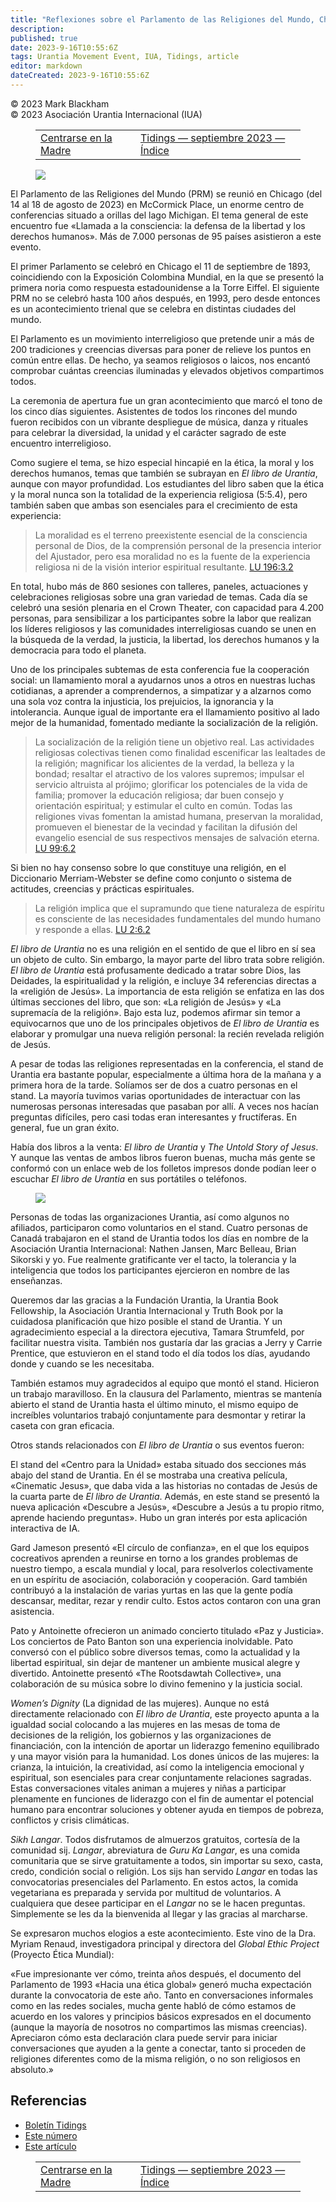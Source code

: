 ```yaml
---
title: "Reflexiones sobre el Parlamento de las Religiones del Mundo, Chicago 2023"
description: 
published: true
date: 2023-9-16T10:55:6Z
tags: Urantia Movement Event, IUA, Tidings, article
editor: markdown
dateCreated: 2023-9-16T10:55:6Z
---
```


<p class="v-card v-sheet theme--light grey lighten-3 px-2">© 2023 Mark Blackham<br>© 2023 Asociación Urantia Internacional (IUA)</p>
<figure class="table chapter-navigator">
  <table>
    <tbody>
      <tr>
        <td>
        <a href="/es/article/James_Woodward/focus_on_the_mother">
          <span class="mdi mdi-arrow-left-drop-circle"></span><span class="pl-2">Centrarse en la Madre</span>
        </a>
        </td>
        <td>
        <a href="/es/index/articles_iua_tidings#tidings-septiembre-2023">
          <span class="mdi mdi-book-open-variant"></span><span class="pl-2">Tidings — septiembre 2023 — Índice</span>
        </a>
        </td>
        <td>
        </td>
      </tr>
    </tbody>
  </table>
</figure>



<figure id="Figure_1" class="image urantiapedia">
<img src="/image/article/IUA_Tidings/Urantia-booth_ed-706x529.jpg">
</figure>

El Parlamento de las Religiones del Mundo (PRM) se reunió en Chicago (del 14 al 18 de agosto de 2023) en McCormick Place, un enorme centro de conferencias situado a orillas del lago Michigan. El tema general de este encuentro fue «Llamada a la consciencia: la defensa de la libertad y los derechos humanos». Más de 7.000 personas de 95 países asistieron a este evento.  

El primer Parlamento se celebró en Chicago el 11 de septiembre de 1893, coincidiendo con la Exposición Colombina Mundial, en la que se presentó la primera noria como respuesta estadounidense a la Torre Eiffel. El siguiente PRM no se celebró hasta 100 años después, en 1993, pero desde entonces es un acontecimiento trienal que se celebra en distintas ciudades del mundo.

El Parlamento es un movimiento interreligioso que pretende unir a más de 200 tradiciones y creencias diversas para poner de relieve los puntos en común entre ellas. De hecho, ya seamos religiosos o laicos, nos encantó comprobar cuántas creencias iluminadas y elevados objetivos compartimos todos.

La ceremonia de apertura fue un gran acontecimiento que marcó el tono de los cinco días siguientes. Asistentes de todos los rincones del mundo fueron recibidos con un vibrante despliegue de música, danza y rituales para celebrar la diversidad, la unidad y el carácter sagrado de este encuentro interreligioso. 

Como sugiere el tema, se hizo especial hincapié en la ética, la moral y los derechos humanos, temas que también se subrayan en _El libro de Urantia_, aunque con mayor profundidad. Los estudiantes del libro saben que la ética y la moral nunca son la totalidad de la experiencia religiosa (5:5.4), pero también saben que ambas son esenciales para el crecimiento de esta experiencia:

> La moralidad es el terreno preexistente esencial de la consciencia personal de Dios, de la comprensión personal de la presencia interior del Ajustador, pero esa moralidad no es la fuente de la experiencia religiosa ni de la visión interior espiritual resultante. <a id="a48_265"></a>[LU 196:3.2](/es/The_Urantia_Book/196#p3_2)

En total, hubo más de 860 sesiones con talleres, paneles, actuaciones y celebraciones religiosas sobre una gran variedad de temas. Cada día se celebró una sesión plenaria en el Crown Theater, con capacidad para 4.200 personas, para sensibilizar a los participantes sobre la labor que realizan los líderes religiosos y las comunidades interreligiosas cuando se unen en la búsqueda de la verdad, la justicia, la libertad, los derechos humanos y la democracia para todo el planeta.

Uno de los principales subtemas de esta conferencia fue la cooperación social: un llamamiento moral a ayudarnos unos a otros en nuestras luchas cotidianas, a aprender a comprendernos, a simpatizar y a alzarnos como una sola voz contra la injusticia, los prejuicios, la ignorancia y la intolerancia. Aunque igual de importante era el llamamiento positivo al lado mejor de la humanidad, fomentado mediante la socialización de la religión.

> La socialización de la religión tiene un objetivo real. Las actividades religiosas colectivas tienen como finalidad escenificar las lealtades de la religión; magnificar los alicientes de la verdad, la belleza y la bondad; resaltar el atractivo de los valores supremos; impulsar el servicio altruista al prójimo; glorificar los potenciales de la vida de familia; promover la educación religiosa; dar buen consejo y orientación espiritual; y estimular el culto en común. Todas las religiones vivas fomentan la amistad humana, preservan la moralidad, promueven el bienestar de la vecindad y facilitan la difusión del evangelio esencial de sus respectivos mensajes de salvación eterna. <a id="a54_684"></a>[LU 99:6.2](/es/The_Urantia_Book/99#p6_2)

Si bien no hay consenso sobre lo que constituye una religión, en el Diccionario Merriam-Webster se define como conjunto o sistema de actitudes, creencias y prácticas espirituales.

> La religión implica que el supramundo que tiene naturaleza de espíritu es consciente de las necesidades fundamentales del mundo humano y responde a ellas. <a id="a58_157"></a>[LU 2:6.2](/es/The_Urantia_Book/2#p6_2)

_El libro de Urantia_ no es una religión en el sentido de que el libro en sí sea un objeto de culto. Sin embargo, la mayor parte del libro trata sobre religión. _El libro de Urantia_ está profusamente dedicado a tratar sobre Dios, las Deidades, la espiritualidad y la religión, e incluye 34 referencias directas a la «religión de Jesús». La importancia de esta religión se enfatiza en las dos últimas secciones del libro, que son: «La religión de Jesús» y «La supremacía de la religión». Bajo esta luz, podemos afirmar sin temor a equivocarnos que uno de los principales objetivos de _El libro de Urantia_ es elaborar y promulgar una nueva religión personal: la recién revelada religión de Jesús.

A pesar de todas las religiones representadas en la conferencia, el stand de Urantia era bastante popular, especialmente a última hora de la mañana y a primera hora de la tarde. Solíamos ser de dos a cuatro personas en el stand. La mayoría tuvimos varias oportunidades de interactuar con las numerosas personas interesadas que pasaban por allí. A veces nos hacían preguntas difíciles, pero casi todas eran interesantes y fructíferas. En general, fue un gran éxito.

Había dos libros a la venta: _El libro de Urantia_ y _The Untold Story of Jesus_. Y aunque las ventas de ambos libros fueron buenas, mucha más gente se conformó con un enlace web de los folletos impresos donde podían leer o escuchar _El libro de Urantia_ en sus portátiles o teléfonos.

<figure id="Figure_2" class="image urantiapedia">
<img src="/image/article/IUA_Tidings/Four-amigos-ed.jpg">
</figure>

Personas de todas las organizaciones Urantia, así como algunos no afiliados, participaron como voluntarios en el stand. Cuatro personas de Canadá trabajaron en el stand de Urantia todos los días en nombre de la Asociación Urantia Internacional: Nathen Jansen, Marc Belleau, Brian Sikorski y yo. Fue realmente gratificante ver el tacto, la tolerancia y la inteligencia que todos los participantes ejercieron en nombre de las enseñanzas.

Queremos dar las gracias a la Fundación Urantia, la Urantia Book Fellowship, la Asociación Urantia Internacional y Truth Book por la cuidadosa planificación que hizo posible el stand de Urantia. Y un agradecimiento especial a la directora ejecutiva, Tamara Strumfeld, por facilitar nuestra visita. También nos gustaría dar las gracias a Jerry y Carrie Prentice, que estuvieron en el stand todo el día todos los días, ayudando donde y cuando se les necesitaba.

También estamos muy agradecidos al equipo que montó el stand. Hicieron un trabajo maravilloso. En la clausura del Parlamento, mientras se mantenía abierto el stand de Urantia hasta el último minuto, el mismo equipo de increíbles voluntarios trabajó conjuntamente para desmontar y retirar la caseta con gran eficacia. 

Otros stands relacionados con _El libro de Urantia_ o sus eventos fueron:

El stand del «Centro para la Unidad» estaba situado dos secciones más abajo del stand de Urantia. En él se mostraba una creativa película, «Cinematic Jesus», que daba vida a las historias no contadas de Jesús de la cuarta parte de _El libro de Urantia_. Además, en este stand se presentó la nueva aplicación «Descubre a Jesús», «Descubre a Jesús a tu propio ritmo, aprende haciendo preguntas». Hubo un gran interés por esta aplicación interactiva de IA.

Gard Jameson presentó «El círculo de confianza», en el que los equipos cocreativos aprenden a reunirse en torno a los grandes problemas de nuestro tiempo, a escala mundial y local, para resolverlos colectivamente en un espíritu de asociación, colaboración y cooperación. Gard también contribuyó a la instalación de varias yurtas en las que la gente podía descansar, meditar, rezar y rendir culto. Estos actos contaron con una gran asistencia.

Pato y Antoinette ofrecieron un animado concierto titulado «Paz y Justicia». Los conciertos de Pato Banton son una experiencia inolvidable. Pato conversó con el público sobre diversos temas, como la actualidad y la libertad espiritual, sin dejar de mantener un ambiente musical alegre y divertido. Antoinette presentó «The Rootsdawtah Collective», una colaboración de su música sobre lo divino femenino y la justicia social.

_Women’s Dignity_ (La dignidad de las mujeres). Aunque no está directamente relacionado con _El libro de Urantia_, este proyecto apunta a la igualdad social colocando a las mujeres en las mesas de toma de decisiones de la religión, los gobiernos y las organizaciones de financiación, con la intención de aportar un liderazgo femenino equilibrado y una mayor visión para la humanidad. Los dones únicos de las mujeres: la crianza, la intuición, la creatividad, así como la inteligencia emocional y espiritual, son esenciales para crear conjuntamente relaciones sagradas. Estas conversaciones vitales animan a mujeres y niñas a participar plenamente en funciones de liderazgo con el fin de aumentar el potencial humano para encontrar soluciones y obtener ayuda en tiempos de pobreza, conflictos y crisis climáticas. 

_Sikh Langar_. Todos disfrutamos de almuerzos gratuitos, cortesía de la comunidad sij. _Langar_, abreviatura de _Guru Ka Langar_, es una comida comunitaria que se sirve gratuitamente a todos, sin importar su sexo, casta, credo, condición social o religión. Los sijs han servido _Langar_ en todas las convocatorias presenciales del Parlamento. En estos actos, la comida vegetariana es preparada y servida por multitud de voluntarios. A cualquiera que desee participar en el _Langar_ no se le hacen preguntas. Simplemente se les da la bienvenida al llegar y las gracias al marcharse.

Se expresaron muchos elogios a este acontecimiento. Este vino de la Dra. Myriam Renaud, investigadora principal y directora del _Global Ethic Project_ (Proyecto Ética Mundial):


«Fue impresionante ver cómo, treinta años después, el documento del Parlamento de 1993 «Hacia una ética global» generó mucha expectación durante la convocatoria de este año. Tanto en conversaciones informales como en las redes sociales, mucha gente habló de cómo estamos de acuerdo en los valores y principios básicos expresados en el documento (aunque la mayoría de nosotros no compartimos las mismas creencias). Apreciaron cómo esta declaración clara puede servir para iniciar conversaciones que ayuden a la gente a conectar, tanto si proceden de religiones diferentes como de la misma religión, o no son religiosos en absoluto.»
<br style="clear:both;"/>

## Referencias

- [Boletín Tidings](https://urantia-association.org/acerca-del-boletin-tidings/?lang=es)
- [Este número](https://urantia-association.org/newsletter/tidings-septiembre-2023/?lang=es)
- [Este artículo](https://urantia-association.org/reflexiones-sobre-el-parlamento-de-las-religiones-del-mundo-chicago-2023/?lang=es)



<figure class="table chapter-navigator">
  <table>
    <tbody>
      <tr>
        <td>
        <a href="/es/article/James_Woodward/focus_on_the_mother">
          <span class="mdi mdi-arrow-left-drop-circle"></span><span class="pl-2">Centrarse en la Madre</span>
        </a>
        </td>
        <td>
        <a href="/es/index/articles_iua_tidings#tidings-septiembre-2023">
          <span class="mdi mdi-book-open-variant"></span><span class="pl-2">Tidings — septiembre 2023 — Índice</span>
        </a>
        </td>
        <td>
        </td>
      </tr>
    </tbody>
  </table>
</figure>

